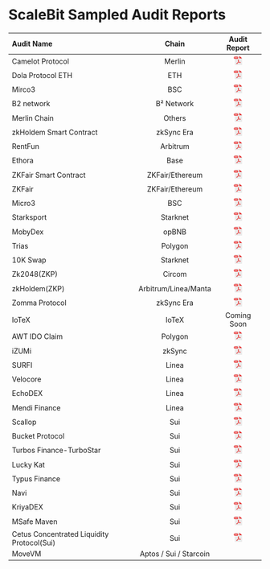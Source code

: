 # ScaleBit Sampled Audit Reports

| Audit Name                        |   Chain   |                                  Audit Report                                   |
| :----------------------------- | :---------: | :-----------------------------------------------------------------------: |
| Camelot Protocol         |     Merlin       |     <a  target="_blank" href="https://scalebit.xyz/reports/Camelot-Final-Audit-Report.pdf"><img width="20" src="./pdf.png" /></a>
| Dola Protocol ETH        |     ETH      |     <a  target="_blank" href="https://scalebit.xyz/reports/Dola-Protocol-ETH-Final-Audit-Report.pdf"><img width="20" src="./pdf.png" /></a>
| Mirco3        |     BSC      |     <a  target="_blank" href="https://scalebit.xyz/reports/Mirco3-Final-Audit-Report.pdf"><img width="20" src="./pdf.png" /></a>
| B2 network        |     B² Network      |     <a  target="_blank" href="https://scalebit.xyz/reports/B%C2%B2-Network-zkEVM-Final-Audit-Report.pdf"><img width="20" src="./pdf.png" /></a>
| Merlin Chain       |     Others      |     <a  target="_blank" href="https://scalebit.xyz/reports/Merlin-Chain-Audit-Report-.pdf"><img width="20" src="./pdf.png" /></a>
| zkHoldem Smart Contract      |     zkSync Era      |     <a  target="_blank" href="https://scalebit.xyz/reports/zkHoldem-Smart-Contract-Final-Audit-Report.pdf"><img width="20" src="./pdf.png" /></a>
| RentFun     |     Arbitrum     |     <a  target="_blank" href="https://scalebit.xyz/reports/RentFun-Final-Audit-Report.pdf"><img width="20" src="./pdf.png" /></a>
| Ethora        |     Base      |     <a  target="_blank" href="https://scalebit.xyz/reports/Ethora-Final-Audit-Report.pdf"><img width="20" src="./pdf.png" /></a>
| ZKFair Smart Contract        |     ZKFair/Ethereum      |     <a  target="_blank" href="https://scalebit.xyz/reports/ZKFair-Smart-Contract-Final-Audit-Report.pdf"><img width="20" src="./pdf.png" /></a>
| ZKFair        |     ZKFair/Ethereum     |     <a  target="_blank" href="https://scalebit.xyz/reports/ZKFair-Final-Audit-Report.pdf"><img width="20" src="./pdf.png" /></a>
| Micro3        |     BSC     |     <a  target="_blank" href="https://scalebit.xyz/reports/Mirco3-Final-Audit-Report.pdf"><img width="20" src="./pdf.png" /></a>
| Starksport        |     Starknet     |     <a  target="_blank" href="https://scalebit.xyz/reports/Starksport-Final-Audit-Report.pdf" ><img width="20" src="./pdf.png" /></a>
| MobyDex        |     opBNB     |     <a  target="_blank" href="https://www.scalebit.xyz/reports/MobyDEX-Smart-Contract-Audit-Report.pdf" ><img width="20" src="./pdf.png" /></a>
| Trias       |     Polygon     |     <a target="Trias" href="https://movebit.xyz/reports/Trias-Audit-Report.pdf" ><img width="20" src="./pdf.png" /></a>
| 10K Swap        |     Starknet     |     <a  target="_blank" href="https://scalebit.xyz/reports/10K-Swap-Audit-Report.pdf" ><img width="20" src="./pdf.png" /></a>
| Zk2048(ZKP)       |     Circom     |     <a  target="_blank" href="https://scalebit.xyz/reports/zk2048-Audit-Report.pdf" ><img width="20" src="./pdf.png" /></a>
| zkHoldem(ZKP)       |     Arbitrum/Linea/Manta      |     <a  target="_blank" href="https://scalebit.xyz/reports/zkHoldem-Smart-Contract-Final-Audit-Report.pdf" ><img width="20" src="./pdf.png" /></a>
| Zomma Protocol       |     zkSync Era       |     <a  target="_blank" href="https://scalebit.xyz/reports/Zomma-Protocol-Final-Audit-Report.pdf" ><img width="20" src="./pdf.png" /></a>
| IoTeX       |     IoTeX     |     Coming Soon
| AWT IDO Claim       |     Polygon     |     <a href="./reports/AWT-IDO-Claim-Audit-Report.pdf"><img width="20" src="./pdf.png" /></a>
| iZUMi       |     zkSync     |     <a href="./reports/iZUMi-Audit-Report.pdf"><img width="20" src="./pdf.png" /></a>
| SURFI       |     Linea     |     <a href="./reports/SURFI-Audit-Report.pdf"><img width="20" src="./pdf.png" /></a>
| Velocore       |     Linea     |     <a href="./reports/Velocore-Audit-Report.pdf"><img width="20" src="./pdf.png" /></a>
| EchoDEX       |     Linea     |     <a href="./reports/EchoDEX-Audit-Report.pdf"><img width="20" src="./pdf.png" /></a>
| Mendi Finance       |     Linea     |     <a href="https://scalebit.xyz/reports/Mendi-Finance-Audit-Report.pdf"><img width="20" src="./pdf.png" /></a>
| Scallop       |     Sui     |     <a href="./reports/Scallop-Smart-Contract-Audit-Report.pdf"><img width="20" src="./pdf.png" /></a>
| Bucket Protocol       |     Sui     |     <a href="./reports/Bucket-Protocol-Smart-Contract-Audit-Report.pdf"><img width="20" src="./pdf.png" /></a>
| Turbos Finance-TurboStar        |     Sui     |     <a href="./reports/TurboStar-Smart-Contract-Audit-Report.pdf"><img width="20" src="./pdf.png" /></a>
| Lucky Kat        |     Sui     |     <a href="./reports/LuckyKat-Koban-Smart-Contract-Audit-Report.pdf"><img width="20" src="./pdf.png" /></a>
| Typus Finance        |     Sui     |     <a href="./reports/Typus-Finance-Smart-Contract-Audit-Report.pdf"><img width="20" src="./pdf.png" /></a>          |
| Navi        |     Sui     |     <a href="./reports/Navi-Smart-Contract-Audit-Report.pdf"><img width="20" src="./pdf.png" /></a>
| KriyaDEX        |     Sui     |     <a href="./reports/KriyaDEX-Smart-Contract-Audit-Report.pdf"><img width="20" src="./pdf.png" /></a>
| MSafe Maven        |     Sui     |     <a href="./reports/Maven-Smart-Contract-Audit-Report.pdf"><img width="20" src="./pdf.png" /></a>          |
| Cetus Concentrated Liquidity Protocol(Sui)        |     Sui     |     <a href="./reports/Cetus-Concentrated-Liquidity-Protocol-Sui-Contract-Audit-Report.pdf"><img width="20" src="./pdf.png" /></a>
| MoveVM        |     Aptos / Sui / Starcoin     |              |

